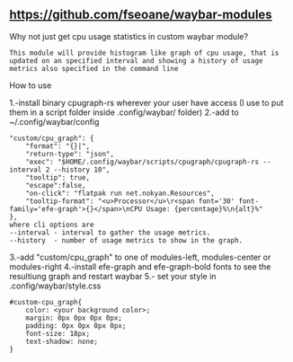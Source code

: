 https://github.com/fseoane/waybar-modules
----------------------------------------------------------------
Why not just get cpu usage statistics in custom waybar module?

    This module will provide histogram like graph of cpu usage, that is updated on an specified interval and showing a history of usage metrics also specified in the command line


How to use

1.-install binary cpugraph-rs wherever your user have access (I use to put them in a script folder inside .config/waybar/ folder)
2.-add to ~/.config/waybar/config

    "custom/cpu_graph": {
        "format": "{}|",
        "return-type": "json",
        "exec": "$HOME/.config/waybar/scripts/cpugraph/cpugraph-rs --interval 2 --history 10",
        "tooltip": true,
        "escape":false,
        "on-click": "flatpak run net.nokyan.Resources",
        "tooltip-format": "<u>Processor</u>\r<span font='30' font-family='efe-graph'>{}</span>\nCPU Usage: {percentage}%\n{alt}%"
    },
    where cli options are
    --interval - interval to gather the usage metrics.
    --history  - number of usage metrics to show in the graph.

3.-add "custom/cpu_graph" to one of modules-left, modules-center or modules-right
4.-install efe-graph and efe-graph-bold fonts to see the resultiung graph and restart waybar
5.- set your style in .config/waybar/style.css

    #custom-cpu_graph{
        color: <your background color>;
        margin: 0px 0px 0px 0px;
        padding: 0px 0px 0px 0px;
        font-size: 18px;
        text-shadow: none;
    }